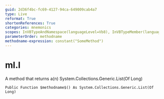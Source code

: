 ```yaml
---
guid: 2d36f4bc-fc69-4127-94ca-649009cab4a7
type: Live
reformat: True
shortenReferences: True
categories: mnemonics
scopes: InVBTypeAndNamespace(languageLevel=Vb8), InVBTypeMember(languageLevel=Vb8)
parameterOrder: methodname
methodname-expression: constant("SomeMethod")
---
```


# ml.l

A method that returns a(n) System.Collections.Generic.List(Of Long)

```
Public Function $methodname$() As System.Collections.Generic.List(Of Long)
```
